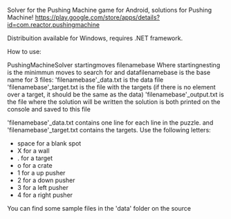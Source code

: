 ﻿Solver for the Pushing Machine game for Android, solutions for Pushing Machine!
https://play.google.com/store/apps/details?id=com.reactor.pushingmachine


Distribuition available for Windows, requires .NET framework.


How to use:

PushingMachineSolver startingmoves filenamebase
Where startingnesting is the minimmun moves to search for and
datafilenamebase is the base name for 3 files:
'filenamebase'_data.txt is the data file
'filenamebase'_target.txt is the file with the targets
    (if there is no element over a target, it should be the same as the data)
'filenamebase'_output.txt is the file where the solution will be written
    the solution is both printed on the console and saved to this file

'filenamebase'_data.txt contains one line for each line in the puzzle.
and 'filenamebase'_target.txt contains the targets.
Use the following letters:
 - space for a blank spot
 - X for a wall
 - . for a target
 - o for a crate
 - 1 for a up pusher
 - 2 for a down pusher
 - 3 for a left pusher
 - 4 for a right pusher

You can find some sample files in the 'data' folder on the source

